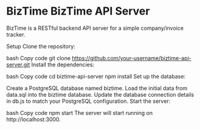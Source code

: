 # BizTime  BizTime API Server
BizTime is a RESTful backend API server for a simple company/invoice tracker.

Setup
Clone the repository:

bash
Copy code
git clone https://github.com/your-username/biztime-api-server.git
Install the dependencies:

bash
Copy code
cd biztime-api-server
npm install
Set up the database:

Create a PostgreSQL database named biztime.
Load the initial data from data.sql into the biztime database.
Update the database connection details in db.js to match your PostgreSQL configuration.
Start the server:

bash
Copy code
npm start
The server will start running on http://localhost:3000.

